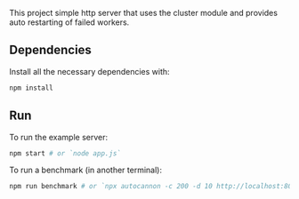 This project simple http server that uses the cluster module and provides auto restarting of failed workers.

## Dependencies

Install all the necessary dependencies with:

```bash
npm install
```

## Run

To run the example server:

```bash
npm start # or `node app.js`
```

To run a benchmark (in another terminal):

```bash
npm run benchmark # or `npx autocannon -c 200 -d 10 http://localhost:8080`
```
